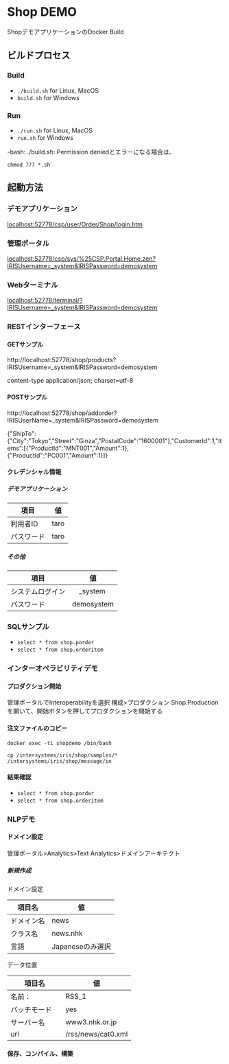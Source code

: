 # Shop DEMO

ShopデモアプリケーションのDocker Build


## ビルドプロセス

### Build
* ```./build.sh```    for Linux, MacOS
* ```build.sh```      for Windows 
### Run
* ```./run.sh```      for Linux, MacOS
* ```run.sh```        for Windows

-bash: ./build.sh: Permission deniedとエラーになる場合は、

```chmod 777 *.sh```

## 起動方法

### デモアプリケーション

[localhost:52778/csp/user/Order/Shop/login.htm](http://localhost:52778/csp/user/Order/Shop/login.htm)

### 管理ポータル

[localhost:52778/csp/sys/%25CSP.Portal.Home.zen?IRISUsername=_system&IRISPassword=demosystem](http://localhost:52778/csp/sys/%25CSP.Portal.Home.zen?IRISUsername=_system&IRISPassword=demosystem)

### Webターミナル

[localhost:52778/terminal/?IRISUsername=_system&IRISPassword=demosystem](http://localhost:52778/terminal/?IRISUsername=_system&IRISPassword=demosystem)

### RESTインターフェース

#### GETサンプル

http://localhost:52778/shop/products?IRISUsername=_system&IRISPassword=demosystem

content-type application/json; charset=utf-8

#### POSTサンプル

http://localhost:52778/shop/addorder?IRISUserName=_system&IRISPassword=demosystem

{"ShipTo":{"City":"Tokyo","Street":"Ginza","PostalCode":"1600001"},"CustomerId":1,"Items":[{"ProductId":"MNT001","Amount":1},{"ProductId":"PC001","Amount":1}]}

#### クレデンシャル情報

##### デモアプリケーション

| 項目   | 値    |
|-------|-------|
利用者ID | taro |
パスワード| taro |

##### その他

| 項目           | 値        |
|---------------|------------
| システムログイン |　_system  |
|パスワード　	   |demosystem|

### SQLサンプル

* `select * from shop.porder`
* `select * from shop.orderitem`

### インターオペラビリティデモ

#### プロダクション開始

管理ポータルでInteroperabilityを選択
構成>プロダクション
Shop.Productionを開いて、開始ボタンを押してプロダクションを開始する

#### 注文ファイルのコピー

```docker ps
docker exec -ti shopdemo /bin/bash

cp /intersystems/iris/shop/samples/* /intersystems/iris/shop/message/in
```

#### 結果確認

* `select * from shop.porder`
* `select * from shop.orderitem`

### NLPデモ

#### ドメイン設定

管理ポータル>Analytics>Text Analytics>ドメインアーキテクト

##### 新規作成

ドメイン設定

|項目名    |値                |
|---------|------------------|
|ドメイン名 |news             |
|クラス名   |news.nhk         |
|言語　     |Japaneseのみ選択  |

 データ位置

|項目名      |値                 |
------------|-------------------
|名前：	     |RSS_1              |
|バッチモード　|yes               |
|サーバー名	   |www3.nhk.or.jp    |
|url		  |/rss/news/cat0.xml|

#### 保存、コンパイル、構築
